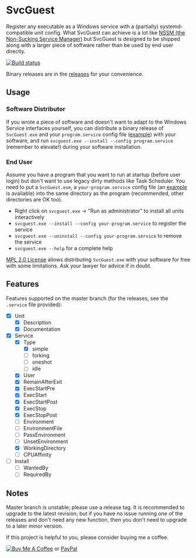 # SvcGuest

Register any executable as a Windows service with a (partially) systemd-compatible unit config. What SvcGuest can achieve is a lot like [NSSM (the Non-Sucking Service Manager)](https://nssm.cc) but SvcGuest is designed to be shipped along with a larger piece of software rather than be used by end user directly.

[![Build status](https://dev.azure.com/nekomimiswitch/General/_apis/build/status/SvcGuest)](https://dev.azure.com/nekomimiswitch/General/_build/latest?definitionId=2)

Binary releases are in the [releases](https://github.com/Jamesits/SvcGuest/releases) for your convenience. 

## Usage

### Software Distributor

If you wrote a piece of software and doesn't want to adapt to the Windows Service interfaces yourself, you can distribute a binary release of `SvcGuest.exe` and your `program.service` config file ([example](examples/)) with your software, and run `svcguest.exe --install --config program.service` (remember to elevate!) during your software installation.

### End User

Assume you have a program that you want to run at startup (before user login) but don't want to use legacy dirty methods like Task Scheduler. You need to put a `SvcGuest.exe`, a `your-program.service` config file (an [example](examples/) is available) into the same directory as the program (recommended, other directories are OK too).

* Right click on `svcguest.exe` -> "Run as administrator" to install all units interactively
* `svcguest.exe --install --config your-program.service` to register the service
* `svcguest.exe --uninstall --config your-program.service` to remove the service
* `svcguest.exe --help` for a complete help

[MPL 2.0 License](LICENSE) allows distributing `SvcGuest.exe` with your software for free with some limitations. Ask your lawyer for advice if in doubt.

## Features

Features supported on the master branch (for the releases, see the `.service` file provided):

* [x] Unit
    * [x] Description
    * [x] Documentation
* [x] Service
    * [x] Type
        * [x] simple
        * [ ] forking
        * [ ] oneshot
        * [ ] idle
    * [x] User
    * [x] RemainAfterExit
    * [x] ExecStartPre
    * [x] ExecStart
    * [x] ExecStartPost
    * [x] ExecStop
    * [x] ExecStopPost
    * [ ] Environment
    * [ ] EnvironmentFile
    * [ ] PassEnvironment
    * [ ] UnsetEnvironment
    * [x] WorkingDirectory
    * [ ] CPUAffinity
* [ ] Install
    * [ ] WantedBy
    * [ ] RequiredBy

## Notes

Master branch is unstable; please use a release tag. It is recommended to upgrade to the latest revision; but if you have no issue running one of the releases and don't need any new function, then you don't need to upgrade to a later minor version.

If this project is helpful to you, please consider buying me a coffee.

[![Buy Me A Coffee](https://www.buymeacoffee.com/assets/img/custom_images/orange_img.png)](https://www.buymeacoffee.com/Jamesits) or [PayPal](https://paypal.me/Jamesits)
